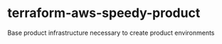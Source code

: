 # terraform-aws-speedy-product
Base product infrastructure necessary to create product environments
